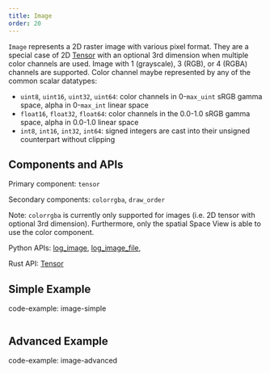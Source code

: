 ```yaml
---
title: Image
order: 20
---
```


`Image` represents a 2D raster image with various pixel format. They are a special case of 2D [Tensor](tensor.md) with an optional 3rd dimension when multiple color channels are used. Image with 1 (grayscale), 3 (RGB), or 4 (RGBA) channels are supported. Color channel maybe represented by any of the common scalar datatypes: 

- `uint8`, `uint16`, `uint32`, `uint64`: color channels in 0-`max_uint` sRGB gamma space, alpha in 0-`max_int` linear space
- `float16`, `float32`, `float64`: color channels in the 0.0-1.0 sRGB gamma space, alpha in 0.0-1.0 linear space
- `int8`, `int16`, `int32`, `int64`: signed integers are cast into their unsigned counterpart without clipping


## Components and APIs

Primary component: `tensor`

Secondary components: `colorrgba`, `draw_order`

Note: `colorrgba` is currently only supported for images (i.e. 2D tensor with optional 3rd dimension). Furthermore, only the spatial Space View is able to use the color component.


Python APIs: [log_image](https://ref.rerun.io/docs/python/latest/common/images/#rerun.log_image**), [log_image_file](https://ref.rerun.io/docs/python/latest/common/images/#rerun.log_image_file**),

Rust API: [Tensor](https://docs.rs/rerun/latest/rerun/components/struct.Tensor.html)

## Simple Example

code-example: image-simple

<picture>
  <source media="(max-width: 480px)" srcset="https://static.rerun.io/39c48e5a87eeb62641c544e2604c99029192a297_image_simple_480w.png">
  <source media="(max-width: 768px)" srcset="https://static.rerun.io/fae9b2fc9da05e51261349ac6128635d85ae4bbb_image_simple_768w.png">
  <source media="(max-width: 1024px)" srcset="https://static.rerun.io/4f0e279ee9b9712e2a8f4186606961d95a456347_image_simple_1024w.png">
  <source media="(max-width: 1200px)" srcset="https://static.rerun.io/f1e70cd3caec0979612491dcd9966ad781402780_image_simple_1200w.png">
  <img src="https://static.rerun.io/06ba7f8582acc1ffb42a7fd0006fad7816f3e4e4_image_simple_full.png" alt="">
</picture>

## Advanced Example

code-example: image-advanced

<picture>
  <source media="(max-width: 480px)" srcset="https://static.rerun.io/ccaeba024ee48b211d5bed9c4ee311530a1170ae_image_advanced_480w.png">
  <source media="(max-width: 768px)" srcset="https://static.rerun.io/e71c397c545ecb6e2c1afef1e69aaf1b53ab241c_image_advanced_768w.png">
  <source media="(max-width: 1024px)" srcset="https://static.rerun.io/a9da6c281c77902e1eb10d74df81c15ad9f33c07_image_advanced_1024w.png">
  <source media="(max-width: 1200px)" srcset="https://static.rerun.io/459241f37112c4a14057f8cfbc43b5eae48b0bd5_image_advanced_1200w.png">
  <img src="https://static.rerun.io/aeee879303ccf36f9665646ab46242f188005752_image_advanced_full.png" alt="">
</picture>
